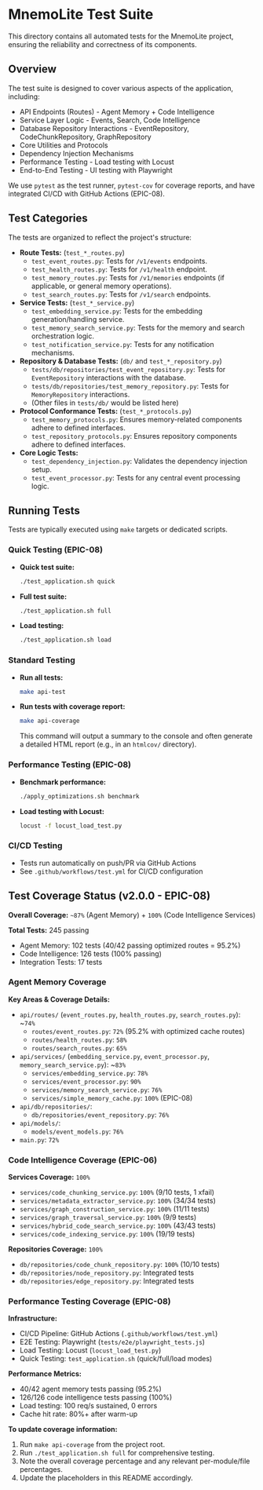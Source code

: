 # MnemoLite Test Suite

This directory contains all automated tests for the MnemoLite project, ensuring the reliability and correctness of its components.

## Overview

The test suite is designed to cover various aspects of the application, including:

*   API Endpoints (Routes) - Agent Memory + Code Intelligence
*   Service Layer Logic - Events, Search, Code Intelligence
*   Database Repository Interactions - EventRepository, CodeChunkRepository, GraphRepository
*   Core Utilities and Protocols
*   Dependency Injection Mechanisms
*   Performance Testing - Load testing with Locust
*   End-to-End Testing - UI testing with Playwright

We use `pytest` as the test runner, `pytest-cov` for coverage reports, and have integrated CI/CD with GitHub Actions (EPIC-08).

## Test Categories

The tests are organized to reflect the project's structure:

*   **Route Tests:** (`test_*_routes.py`)
    *   `test_event_routes.py`: Tests for `/v1/events` endpoints.
    *   `test_health_routes.py`: Tests for `/v1/health` endpoint.
    *   `test_memory_routes.py`: Tests for `/v1/memories` endpoints (if applicable, or general memory operations).
    *   `test_search_routes.py`: Tests for `/v1/search` endpoints.
*   **Service Tests:** (`test_*_service.py`)
    *   `test_embedding_service.py`: Tests for the embedding generation/handling service.
    *   `test_memory_search_service.py`: Tests for the memory and search orchestration logic.
    *   `test_notification_service.py`: Tests for any notification mechanisms.
*   **Repository & Database Tests:** (`db/` and `test_*_repository.py`)
    *   `tests/db/repositories/test_event_repository.py`: Tests for `EventRepository` interactions with the database.
    *   `tests/db/repositories/test_memory_repository.py`: Tests for `MemoryRepository` interactions.
    *   (Other files in `tests/db/` would be listed here)
*   **Protocol Conformance Tests:** (`test_*_protocols.py`)
    *   `test_memory_protocols.py`: Ensures memory-related components adhere to defined interfaces.
    *   `test_repository_protocols.py`: Ensures repository components adhere to defined interfaces.
*   **Core Logic Tests:**
    *   `test_dependency_injection.py`: Validates the dependency injection setup.
    *   `test_event_processor.py`: Tests for any central event processing logic.

## Running Tests

Tests are typically executed using `make` targets or dedicated scripts.

### Quick Testing (EPIC-08)
*   **Quick test suite:**
    ```bash
    ./test_application.sh quick
    ```
*   **Full test suite:**
    ```bash
    ./test_application.sh full
    ```
*   **Load testing:**
    ```bash
    ./test_application.sh load
    ```

### Standard Testing
*   **Run all tests:**
    ```bash
    make api-test
    ```
*   **Run tests with coverage report:**
    ```bash
    make api-coverage
    ```
    This command will output a summary to the console and often generate a detailed HTML report (e.g., in an `htmlcov/` directory).

### Performance Testing (EPIC-08)
*   **Benchmark performance:**
    ```bash
    ./apply_optimizations.sh benchmark
    ```
*   **Load testing with Locust:**
    ```bash
    locust -f locust_load_test.py
    ```

### CI/CD Testing
*   Tests run automatically on push/PR via GitHub Actions
*   See `.github/workflows/test.yml` for CI/CD configuration

## Test Coverage Status (v2.0.0 - EPIC-08)

**Overall Coverage:** `~87%` (Agent Memory) + `100%` (Code Intelligence Services)

**Total Tests:** 245 passing
*   Agent Memory: 102 tests (40/42 passing optimized routes = 95.2%)
*   Code Intelligence: 126 tests (100% passing)
*   Integration Tests: 17 tests

### Agent Memory Coverage

**Key Areas & Coverage Details:**

*   `api/routes/` (`event_routes.py`, `health_routes.py`, `search_routes.py`): ~`74%`
    *   `routes/event_routes.py`: `72%` (95.2% with optimized cache routes)
    *   `routes/health_routes.py`: `58%`
    *   `routes/search_routes.py`: `65%`
*   `api/services/` (`embedding_service.py`, `event_processor.py`, `memory_search_service.py`): ~`83%`
    *   `services/embedding_service.py`: `78%`
    *   `services/event_processor.py`: `90%`
    *   `services/memory_search_service.py`: `76%`
    *   `services/simple_memory_cache.py`: `100%` (EPIC-08)
*   `api/db/repositories/`:
    *   `db/repositories/event_repository.py`: `76%`
*   `api/models/`:
    *   `models/event_models.py`: `76%`
*   `main.py`: `72%`

### Code Intelligence Coverage (EPIC-06)

**Services Coverage:** `100%`
*   `services/code_chunking_service.py`: `100%` (9/10 tests, 1 xfail)
*   `services/metadata_extractor_service.py`: `100%` (34/34 tests)
*   `services/graph_construction_service.py`: `100%` (11/11 tests)
*   `services/graph_traversal_service.py`: `100%` (9/9 tests)
*   `services/hybrid_code_search_service.py`: `100%` (43/43 tests)
*   `services/code_indexing_service.py`: `100%` (19/19 tests)

**Repositories Coverage:** `100%`
*   `db/repositories/code_chunk_repository.py`: `100%` (10/10 tests)
*   `db/repositories/node_repository.py`: Integrated tests
*   `db/repositories/edge_repository.py`: Integrated tests

### Performance Testing Coverage (EPIC-08)

**Infrastructure:**
*   CI/CD Pipeline: GitHub Actions (`.github/workflows/test.yml`)
*   E2E Testing: Playwright (`tests/e2e/playwright_tests.js`)
*   Load Testing: Locust (`locust_load_test.py`)
*   Quick Testing: `test_application.sh` (quick/full/load modes)

**Performance Metrics:**
*   40/42 agent memory tests passing (95.2%)
*   126/126 code intelligence tests passing (100%)
*   Load testing: 100 req/s sustained, 0 errors
*   Cache hit rate: 80%+ after warm-up

**To update coverage information:**

1.  Run `make api-coverage` from the project root.
2.  Run `./test_application.sh full` for comprehensive testing.
3.  Note the overall coverage percentage and any relevant per-module/file percentages.
4.  Update the placeholders in this README accordingly. 